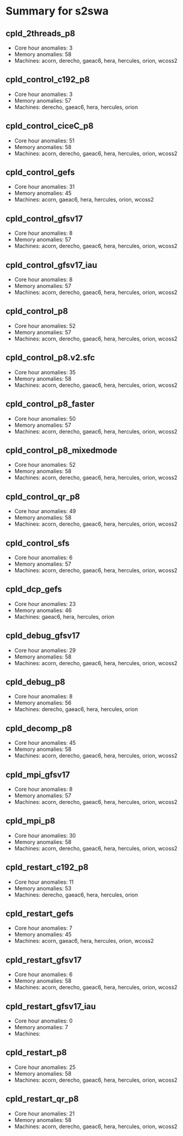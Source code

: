 # Summary for s2swa

## cpld_2threads_p8
- Core hour anomalies: 3
- Memory anomalies: 58
- Machines: acorn, derecho, gaeac6, hera, hercules, orion, wcoss2

## cpld_control_c192_p8
- Core hour anomalies: 3
- Memory anomalies: 57
- Machines: derecho, gaeac6, hera, hercules, orion

## cpld_control_ciceC_p8
- Core hour anomalies: 51
- Memory anomalies: 58
- Machines: acorn, derecho, gaeac6, hera, hercules, orion, wcoss2

## cpld_control_gefs
- Core hour anomalies: 31
- Memory anomalies: 45
- Machines: acorn, gaeac6, hera, hercules, orion, wcoss2

## cpld_control_gfsv17
- Core hour anomalies: 8
- Memory anomalies: 57
- Machines: acorn, derecho, gaeac6, hera, hercules, orion, wcoss2

## cpld_control_gfsv17_iau
- Core hour anomalies: 8
- Memory anomalies: 57
- Machines: acorn, derecho, gaeac6, hera, hercules, orion, wcoss2

## cpld_control_p8
- Core hour anomalies: 52
- Memory anomalies: 57
- Machines: acorn, derecho, gaeac6, hera, hercules, orion, wcoss2

## cpld_control_p8.v2.sfc
- Core hour anomalies: 35
- Memory anomalies: 58
- Machines: acorn, derecho, gaeac6, hera, hercules, orion, wcoss2

## cpld_control_p8_faster
- Core hour anomalies: 50
- Memory anomalies: 57
- Machines: acorn, derecho, gaeac6, hera, hercules, orion, wcoss2

## cpld_control_p8_mixedmode
- Core hour anomalies: 52
- Memory anomalies: 58
- Machines: acorn, derecho, gaeac6, hera, hercules, orion, wcoss2

## cpld_control_qr_p8
- Core hour anomalies: 49
- Memory anomalies: 58
- Machines: acorn, derecho, gaeac6, hera, hercules, orion, wcoss2

## cpld_control_sfs
- Core hour anomalies: 6
- Memory anomalies: 57
- Machines: acorn, derecho, gaeac6, hera, hercules, orion, wcoss2

## cpld_dcp_gefs
- Core hour anomalies: 23
- Memory anomalies: 46
- Machines: gaeac6, hera, hercules, orion

## cpld_debug_gfsv17
- Core hour anomalies: 29
- Memory anomalies: 58
- Machines: acorn, derecho, gaeac6, hera, hercules, orion, wcoss2

## cpld_debug_p8
- Core hour anomalies: 8
- Memory anomalies: 56
- Machines: derecho, gaeac6, hera, hercules, orion

## cpld_decomp_p8
- Core hour anomalies: 45
- Memory anomalies: 58
- Machines: acorn, derecho, gaeac6, hera, hercules, orion, wcoss2

## cpld_mpi_gfsv17
- Core hour anomalies: 8
- Memory anomalies: 57
- Machines: acorn, derecho, gaeac6, hera, hercules, orion, wcoss2

## cpld_mpi_p8
- Core hour anomalies: 30
- Memory anomalies: 58
- Machines: acorn, derecho, gaeac6, hera, hercules, orion, wcoss2

## cpld_restart_c192_p8
- Core hour anomalies: 11
- Memory anomalies: 53
- Machines: derecho, gaeac6, hera, hercules, orion

## cpld_restart_gefs
- Core hour anomalies: 7
- Memory anomalies: 45
- Machines: acorn, gaeac6, hera, hercules, orion, wcoss2

## cpld_restart_gfsv17
- Core hour anomalies: 6
- Memory anomalies: 58
- Machines: acorn, derecho, gaeac6, hera, hercules, orion, wcoss2

## cpld_restart_gfsv17_iau
- Core hour anomalies: 0
- Memory anomalies: 7
- Machines: 

## cpld_restart_p8
- Core hour anomalies: 25
- Memory anomalies: 58
- Machines: acorn, derecho, gaeac6, hera, hercules, orion, wcoss2

## cpld_restart_qr_p8
- Core hour anomalies: 21
- Memory anomalies: 58
- Machines: acorn, derecho, gaeac6, hera, hercules, orion, wcoss2

